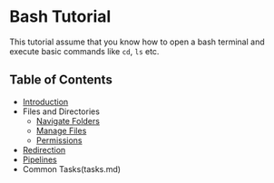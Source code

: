 # Bash Tutorial

This tutorial assume that you know how to open a bash terminal and
execute basic commands like `cd`, `ls` etc.



## Table of Contents

- [Introduction](intro.md)
- Files and Directories
    - [Navigate Folders](files/navigate.md)
    - [Manage Files](files/managing-files.md)
    - [Permissions](files/permissions.md)
- [Redirection](redirection.md)
- [Pipelines](pipelines.md)
- Common Tasks(tasks.md)



